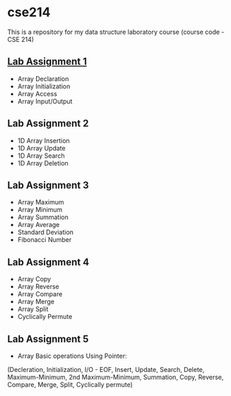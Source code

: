 # cse214
This is a repository for my data structure laboratory course (course code - CSE 214)
## [Lab Assignment 1](../lab1/1.c/2.c/3.c/4.c/5.c/6.c/7.c/8.c)
* Array Declaration
* Array Initialization
* Array Access
* Array Input/Output

## Lab Assignment 2
* 1D Array Insertion
* 1D Array Update
* 1D Array Search
* 1D Array Deletion

## Lab Assignment 3
* Array Maximum
* Array Minimum
* Array Summation
* Array Average
* Standard Deviation
* Fibonacci Number

## Lab Assignment 4
* Array Copy
* Array Reverse
* Array Compare
* Array Merge
* Array Split
* Cyclically Permute

## Lab Assignment 5
* Array Basic operations Using Pointer:

(Decleration, Initialization, I/O - EOF, Insert, Update, Search, Delete, Maximum-Minimum,
2nd Maximum-Minimum, Summation, Copy, Reverse, Compare, Merge, Split, Cyclically permute)


